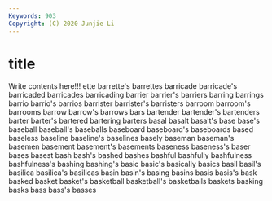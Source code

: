 ```yaml
---
Keywords: 903
Copyright: (C) 2020 Junjie Li
---
```


# title

Write contents here!!!
ette 
barrette's 
barrettes 
barricade 
barricade's 
barricaded
barricades 
barricading 
barrier 
barrier's 
barriers 
barring 
barrings 
barrio 
barrio's 
barrios
barrister 
barrister's 
barristers 
barroom 
barroom's 
barrooms 
barrow 
barrow's 
barrows 
bars
bartender 
bartender's 
bartenders 
barter 
barter's 
bartered 
bartering 
barters 
basal 
basalt
basalt's 
base 
base's 
baseball 
baseball's 
baseballs 
baseboard 
baseboard's 
baseboards 
based
baseless 
baseline 
baseline's 
baselines 
basely 
baseman 
baseman's 
basemen 
basement 
basement's
basements 
baseness 
baseness's 
baser 
bases 
basest 
bash 
bash's 
bashed 
bashes
bashful 
bashfully 
bashfulness 
bashfulness's 
bashing 
bashing's 
basic 
basic's 
basically 
basics
basil 
basil's 
basilica 
basilica's 
basilicas 
basin 
basin's 
basing 
basins 
basis
basis's 
bask 
basked 
basket 
basket's 
basketball 
basketball's 
basketballs 
baskets 
basking
basks 
bass 
bass's 
basses 

